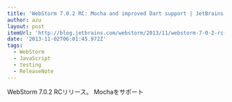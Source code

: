```yaml
---
title: 'WebStorm 7.0.2 RC: Mocha and improved Dart support | JetBrains WebStorm Blog'
author: azu
layout: post
itemUrl: 'http://blog.jetbrains.com/webstorm/2013/11/webstorm-7-0-2-rc-mocha-and-improved-dart-support/'
date: '2013-11-02T06:01:45.972Z'
tags:
  - WebStorm
  - JavaScript
  - testing
  - ReleaseNote
---
```

WebStorm 7.0.2 RCリリース。
Mochaをサポート
